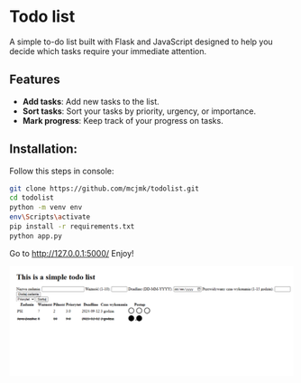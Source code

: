 # Todo list
A simple to-do list built with Flask and JavaScript designed to help you decide which tasks require your immediate attention.

## Features
- **Add tasks**: Add new tasks to the list.
- **Sort tasks**: Sort your tasks by priority, urgency, or importance.
- **Mark progress**: Keep track of your progress on tasks.

## Installation:
Follow this steps in console:
```bash
git clone https://github.com/mcjmk/todolist.git
cd todolist
python -m venv env
env\Scripts\activate
pip install -r requirements.txt
python app.py
``` 
Go to http://127.0.0.1:5000/
Enjoy!

![img_1.png](img_1.png)